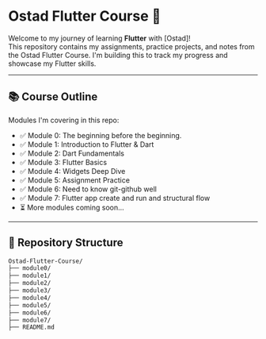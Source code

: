 # Ostad Flutter Course 🚀

Welcome to my journey of learning **Flutter** with [Ostad]!  
This repository contains my assignments, practice projects, and notes from the Ostad Flutter Course. 
I'm building this to track my progress and showcase my Flutter skills.

---

## 📚 Course Outline

Modules I'm covering in this repo:

- ✅ Module 0: The beginning before the beginning.
- ✅ Module 1: Introduction to Flutter & Dart
- ✅ Module 2: Dart Fundamentals
- ✅ Module 3: Flutter Basics
- ✅ Module 4: Widgets Deep Dive
- ✅ Module 5: Assignment Practice
- ✅ Module 6: Need to know git-github well
- ✅ Module 7: Flutter app create and run and structural flow
- ⏳ More modules coming soon...

---

## 📁 Repository Structure

```bash
Ostad-Flutter-Course/
├── module0/
├── module1/
├── module2/
├── module3/
├── module4/
├── module5/
├── module6/
├── module7/
├── README.md
